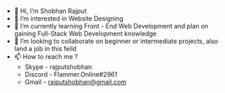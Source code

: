 - 👋 Hi, I’m Shobhan Rajput
- 👀 I’m interested in Website Designing
- 🌱 I’m currently learning Front - End Web Development and plan on gaining Full-Stack Web Development knowledge
- 💞️ I’m looking to collaborate on beginner or intermediate projects, also land a job in this feild
- 📫 How to reach me ?
  - Skype - rajputshobhan
  - Discord - Flammer.Online#2961
  - Gmail - rajputshobhan@gmail.com

<!---
rajputshobhan/rajputshobhan is a ✨ special ✨ repository because its `README.md` (this file) appears on your GitHub profile.
You can click the Preview link to take a look at your changes.
--->
